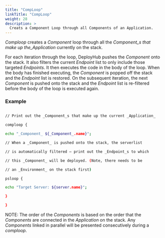 ```yaml
---
title: "CompLoop"
linkTitle: "CompLoop"
weight: 28
description: >
  Creats a Component Loop through all Components of an Application. 
---
```



_Comploop_ creates a _Component_ loop through all the _Component_s that make up the_Application_ currently on the stack.

For each iteration through the loop, DeployHub pushes the _Component_ onto the stack. It also filters the current _Endpoint_ list to only include those targeted _Endpoints_. It then executes the code in the body of the loop. When the body has finished executing, the _Component_ is popped off the stack and the _Endpoint_ list is restored. On the subsequent iteration, the next _Component_ is pushed onto the stack and the _Endpoint_ list is re-filtered before the body of the loop is executed again.

### Example

```bash

// Print out the _Component_s that make up the current _Application_

comploop {

echo "_Component_ ${_Component_.name}";

// When a _Component_ is pushed onto the stack, the serverlist

// is automatically filtered – print out the _Endpoint_s to which

// this _Component_ will be deployed. (Note, there needs to be

// an _Environment_ on the stack first)

psloop {

echo "Target Server: ${server.name}";

}

}
```

NOTE: The order of the _Components_ is based on the order that the _Components_ are connected in the _Application_ on the stack. Any _Components_ linked in parallel will be presented consecutively during a _comploop_.
